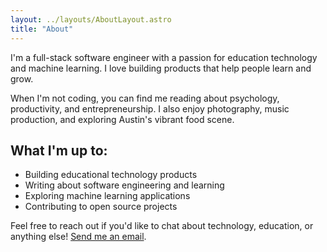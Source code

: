 ```yaml
---
layout: ../layouts/AboutLayout.astro
title: "About"
---
```


I'm a full-stack software engineer with a passion for education technology and machine learning. I love building products that help people learn and grow.

When I'm not coding, you can find me reading about psychology, productivity, and entrepreneurship. I also enjoy photography, music production, and exploring Austin's vibrant food scene.

## What I'm up to:

- Building educational technology products
- Writing about software engineering and learning
- Exploring machine learning applications
- Contributing to open source projects

Feel free to reach out if you'd like to chat about technology, education, or anything else! [Send me an email](mailto:jlelonmitchell@gmail.com).
